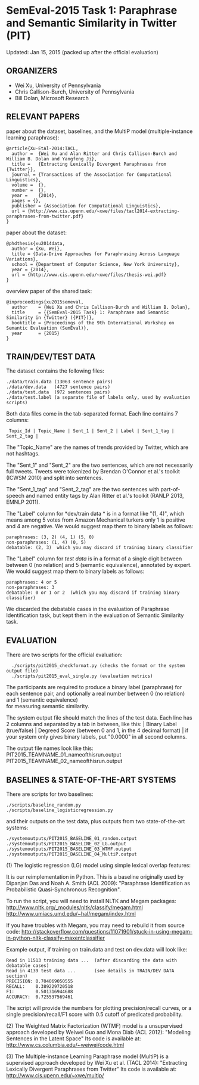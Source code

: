 

# SemEval-2015 Task 1: Paraphrase and Semantic Similarity in Twitter (PIT)
  
Updated: Jan 15, 2015 (packed up after the official evaluation)

## ORGANIZERS 

  * Wei Xu, University of Pennsylvania
  * Chris Callison-Burch, University of Pennsylvania
  * Bill Dolan, Microsoft Research


## RELEVANT PAPERS 

  paper about the dataset, baselines, and the MultiP model (multiple-instance learning paraphrase):
   
	@article{Xu-EtAl-2014:TACL,
	  author =  {Wei Xu and Alan Ritter and Chris Callison-Burch and William B. Dolan and Yangfeng Ji},
	  title =   {Extracting Lexically Divergent Paraphrases from {Twitter}},
	  journal = {Transactions of the Association for Computational Linguistics},
	  volume =  {},
	  number =  {},
	  year =    {2014},
	  pages = {},
	  publisher = {Association for Computational Linguistics},
	  url = {http://www.cis.upenn.edu/~xwe/files/tacl2014-extracting-paraphrases-from-twitter.pdf}
	}

   paper about the dataset:

	@phdthesis{xu2014data,
	  author = {Xu, Wei},
	  title = {Data-Drive Approaches for Paraphrasing Across Language Variations},
	  school = {Department of Computer Science, New York University},
	  year = {2014},
	  url = {http://www.cis.upenn.edu/~xwe/files/thesis-wei.pdf}
	}			    


   overview paper of the shared task:

	@inproceedings{xu2015semeval,
	  author    = {Wei Xu and Chris Callison-Burch and William B. Dolan},
	  title     = {{SemEval-2015 Task} 1: Paraphrase and Semantic Similarity in {Twitter} ({PIT})},
	  booktitle = {Proceedings of the 9th International Workshop on Semantic Evaluation (SemEval)},
	  year      = {2015}
	}


## TRAIN/DEV/TEST DATA 
  

  The dataset contains the following files:
  
    ./data/train.data (13063 sentence pairs)
    ./data/dev.data   (4727 sentence pairs)
	./data/test.data  (972 sentences pairs)
	./data/test.label (a separate file of labels only, used by evaluation scripts)

  Both data files come in the tab-separated format. Each line contains 7 columns:
    
     Topic_Id | Topic_Name | Sent_1 | Sent_2 | Label | Sent_1_tag | Sent_2_tag |
 
  The "Topic_Name" are the names of trends provided by Twitter, which are not hashtags.
  
  The "Sent_1" and "Sent_2" are the two sentences, which are not necessarily full 
  tweets. Tweets were tokenized by Brendan O'Connor et al.'s toolkit (ICWSM 2010) 
  and split into sentences. 

  The "Sent_1_tag" and "Sent_2_tag" are the two sentences with part-of-speech 
  and named entity tags by Alan Ritter et al.'s toolkit (RANLP 2013, EMNLP 2011). 

  The "Label" column for *dev/train data * is in a format like "(1, 4)", which means 
  among 5 votes from Amazon Mechanical turkers only 1 is positive and 4 are negative.
  We would suggest map them to binary labels as follows:
    
    paraphrases: (3, 2) (4, 1) (5, 0)
    non-paraphrases: (1, 4) (0, 5)
    debatable: (2, 3)  which you may discard if training binary classifier

  The "Label" column for *test data* is in a format of a single digit between 
  between 0 (no relation) and 5 (semantic equivalence), annotated by expert.  
  We would suggest map them to binary labels as follows:
    
    paraphrases: 4 or 5
    non-paraphrases: 3
    debatable: 0 or 1 or 2  (which you may discard if training binary classifier)
  
  We discarded the debatable cases in the evaluation of Paraphrase Identification task,
  but kept them in the evaluation of Semantic Similarity task.  

## EVALUATION  

  There are two scripts for the official evaluation:
  
      ./scripts/pit2015_checkformat.py (checks the format or the system output file)
      ./scripts/pit2015_eval_single.py (evaluation metrics)


  The participants are required to produce a binary label (paraphrase) for each sentence 
  pair, and optionally a real number between 0 (no relation) and 1 (semantic equivalence)  
  for measuring semantic similarity.

  The system output file should match the lines of the test data. Each line has 2 columns 
  and separated by a tab in between, like this:
     | Binary Label (true/false) | Degreed Score (between 0 and 1, in the 4 decimal format) |
  if your system only gives binary labels, put "0.0000" in all second columns.  
  
  The output file names look like this:
      PIT2015_TEAMNAME_01_nameofthisrun.output 
      PIT2015_TEAMNAME_02_nameofthisrun.output      
    

          
## BASELINES & STATE-OF-THE-ART SYSTEMS 
  
  There are scripts for two baselines: 
  
    ./scripts/baseline_random.py
    ./scripts/baseline_logisticregression.py
  
  and their outputs on the test data, plus outputs from two state-of-the-art systems:
  
    ./systemoutputs/PIT2015_BASELINE_01_random.output
    ./systemoutputs/PIT2015_BASELINE_02_LG.output
    ./systemoutputs/PIT2015_BASELINE_03_WTMF.output
    ./systemoutputs/PIT2015_BASELINE_04_MultiP.output
  
  
  (1) The logistic regression (LG) model using simple lexical overlap features:
    
  It is our reimplementation in Python. This is a baseline originally 
  used by Dipanjan Das and Noah A. Smith (ACL 2009):
  "Paraphrase Identification as Probabilistic Quasi-Synchronous Recognition".

  To run the script, you will need to install NLTK and Megam packages:
    http://www.nltk.org/_modules/nltk/classify/megam.html
    http://www.umiacs.umd.edu/~hal/megam/index.html
    
  If you have troubles with Megam, you may need to rebuild it from source code:
    http://stackoverflow.com/questions/11071901/stuck-in-using-megam-in-python-nltk-classify-maxentclassifier

  Example output, if training on train.data and test on dev.data will look like:
    
    Read in 11513 training data ...  (after discarding the data with debatable cases)
    Read in 4139 test data ...       (see details in TRAIN/DEV DATA section)
    PRECISION: 0.704069050555
    RECALL:    0.389229720518
    F1:        0.501316944688
    ACCURACY:  0.725537569461 

  The script will provide the numbers for plotting precision/recall curves, or a 
  single precision/recall/F1 score with 0.5 cutoff of predicated probability. 


  (2) The Weighted Matrix Factorization (WTMF) model is a unsupervised approach
    developed by Weiwei Guo and Mona Diab (ACL 2012):
    "Modeling Sentences in the Latent Space"
    Its code is available at: http://www.cs.columbia.edu/~weiwei/code.html
  
  
  (3) The Multiple-instance Learning Paraphrase model (MultiP) is a supervised approach
    developed by Wei Xu et al. (TACL 2014):
	"Extracting Lexically Divergent Paraphrases from Twitter"
	Its code is available at: http://www.cis.upenn.edu/~xwe/multip/
